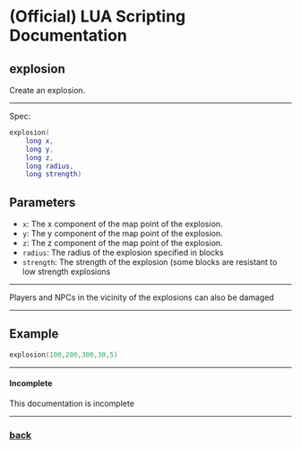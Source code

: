 
# (Official) LUA Scripting Documentation

## explosion

Create an explosion.

___

Spec:

```lua
explosion(
	long x,
	long y,
	long z,
	long radius,
	long strength)
```

## Parameters

- `x`: The x component of the map point of the explosion.
- `y`: The y component of the map point of the explosion.
- `z`: The z component of the map point of the explosion.
- `radius`: The radius of the explosion specified in blocks
- `strength`: The strength of the explosion (some blocks are resistant to low strength explosions

___

Players and NPCs in the vicinity of the explosions can also be damaged

___

## Example

```lua
explosion(100,200,300,30,5)
```

___

#### Incomplete

This documentation is incomplete

___

### [back](../other)
